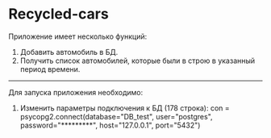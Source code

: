 # Recycled-cars
Приложение имеет несколько функций:
1. Добавить автомобиль в БД.
2. Получить список автомобилей, которые были в строю в указанный период времени. 
________________________________________________________________________________

Для запуска приложения необходимо:
1) Изменить параметры подключения к БД (178 строка):
con = psycopg2.connect(database="DB_test", user="postgres", password="*********", host="127.0.0.1",
                           port="5432")
